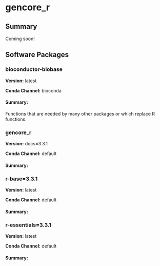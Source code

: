 # gencore_r
## Summary

Coming soon!

## Software Packages

### bioconductor-biobase
**Version:** latest

**Conda Channel:** bioconda

#### Summary:
Functions that are needed by many other packages or which replace R functions.



### gencore_r
**Version:** docs=3.3.1

**Conda Channel:** default

#### Summary:




### r-base=3.3.1
**Version:** latest

**Conda Channel:** default

#### Summary:




### r-essentials=3.3.1
**Version:** latest

**Conda Channel:** default

#### Summary:




